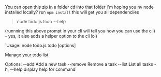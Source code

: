 You can open this zip in a folder
cd into that folder
I'm hoping you hv node installed locally?
run `npm install`
this will get you all dependenciies
> node todo.js todo --help

(runnning this above prompt in your cli will tell you how you can use the cli) - yes, it also adds a helper option to the cli lol)


`Usage: node todo.js todo [options]

Manage your todo list

Options:
  --add <task>     Add a new task
  --remove <task>  Remove a task
  --list           List all tasks
  -h, --help       display help for command`
